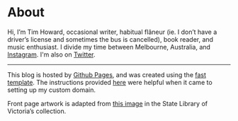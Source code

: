 # About

Hi, I’m Tim Howard, occasional writer, habitual flâneur (ie. I don’t have a driver’s license and sometimes the bus is cancelled), book reader, and music enthusiast. I divide my time between Melbourne, Australia,  and [Instagram](https://www.instagram.com/tmhwrd/). I'm also on [Twitter](http://twitter.com/tmhwrd).

___

This blog is hosted by [Github Pages](https://pages.github.com/), and was created using  the [fast template](https://www.fast.ai/2020/01/16/fast_template/). The instructions provided [here](https://dev.to/brunodrugowick/github-pages-and-google-domains-together-5ded) were helpful when it came to setting up my custom domain.

Front page artwork is adapted from [this image](https://www.slv.vic.gov.au/search-discover/explore-our-digital-image-pool/view_image?record_key=IE7114875) in the State Library of Victoria’s collection.
